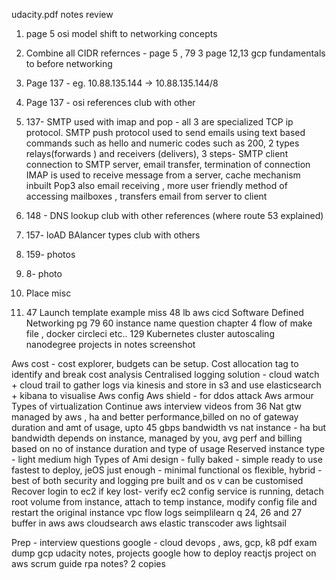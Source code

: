 udacity.pdf notes review
1. page 5 osi model shift to networking concepts
2. Combine all CIDR refernces - page 5 , 79
3 page 12,13 gcp fundamentals to before networking

1. Page 137 - eg. 10.88.135.144 -> 10.88.135.144/8
2. Page 137 - osi references club with other
3. 137- SMTP used with imap and pop - all 3 are specialized TCP ip protocol.
SMTP push protocol used to send emails using text based commands such as hello and numeric codes such as 200, 2 types relays(forwards ) and receivers (delivers), 3 steps- SMTP client connection to SMTP server, email transfer, termination of connection
IMAP is used to receive message from a server, cache mechanism inbuilt
Pop3 also email receiving , more user friendly method of accessing mailboxes , transfers email from server to client
4. 148 - DNS lookup club with other references (where route 53 explained)
5. 157- loAD BAlancer types club with others
6. 159- photos
7. 8- photo
8. Place misc
9. 47 Launch template example miss
48 lb
   aws cicd
   Software Defined Networking pg 79
   60 instance name question
   chapter 4 flow of make file , docker circleci etc..
   129 Kubernetes cluster autoscaling 
   nanodegree projects in notes screenshot
   
Aws cost - cost explorer, budgets can be setup. Cost allocation tag to identify and break cost analysis
Centralised logging solution - cloud watch + cloud trail to gather logs via kinesis and store in s3 and use elasticsearch + kibana to visualise
Aws config
Aws shield - for ddos attack 
Aws armour
Types of virtualization
Continue aws interview videos from 36
Nat gtw managed by aws , ha and better performance,billed on no of gateway duration and amt of usage, upto 45 gbps bandwidth vs nat instance - ha but bandwidth depends on instance, managed by you, avg perf and billing based on no of instance duration and type of usage 
Reserved instance type - light medium high
Types of Ami design - fully baked - simple ready to use fastest to deploy, jeOS just enough - minimal functional os flexible, hybrid - best of both security and logging pre built and os v can be customised
Recover login to ec2 if key lost- verify ec2 config service is running, detach root volume from instance, attach to temp instance, modify config file and restart the original instance
vpc flow logs
seimplilearn q 24, 26 and 27
buffer in aws
aws cloudsearch
aws elastic transcoder
aws lightsail



Prep - 
interview questions google - cloud devops , aws, gcp, k8
pdf exam dump gcp 
udacity notes,
projects 
   google how to deploy reactjs project on aws
scrum guide
rpa notes? 2 copies

